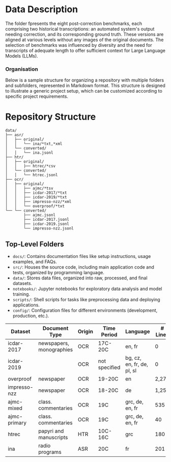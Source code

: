 # Data Description

The folder fpresents the eight post-correction benchmarks, each comprising two historical transcriptions: an automated system's output needing correction, and its corresponding ground truth. These versions are aligned at various levels without any images of the original documents. The selection of benchmarks was influenced by diversity and the need for transcripts of adequate length to offer sufficient context for Large Language Models (LLMs).


### Organisation
Below is a sample structure for organizing a repository with multiple folders and subfolders, represented in Markdown format. This structure is designed to illustrate a generic project setup, which can be customized according to specific project requirements.

# Repository Structure

```
data/
├── asr/
│   ├── original/
│   │   └── ina/*txt,*xml
│   └── converted/
│   │   └── ina.jsonl
├── htr/
│   ├── original/
│   │   ├── htrec/*csv
│   └── converted/
│   │   └── htrec.jsonl
├── ocr/
│   ├── original/
│   │   ├── ajmc/*tsv
│   │   ├── icdar-2017/*txt
│   │   ├── icdar-2019/*txt
│   │   ├── impresso-nzz/*xml
│   │   └── overproof/*txt
└── └── converted/
        ├── ajmc.jsonl
        ├── icdar-2017.jsonl
        ├── icdar-2019.jsonl
        └── impresso-nzz.jsonl
```

## Top-Level Folders

- `docs/`: Contains documentation files like setup instructions, usage examples, and FAQs.
- `src/`: Houses the source code, including main application code and tests, organized by programming language.
- `data/`: Stores data files, organized into raw, processed, and final datasets.
- `notebooks/`: Jupyter notebooks for exploratory data analysis and model training.
- `scripts/`: Shell scripts for tasks like preprocessing data and deploying applications.
- `config/`: Configuration files for different environments (development, production, etc.).










| Dataset       | Document Type            | Origin | Time Period | Language               | # Lines | # Sentences | # Regions |
|---------------|--------------------------|--------|-------------|------------------------|---------|-------------|-----------|
| icdar-2017    | newspapers, monographies | OCR    | 17C-20C     | en, fr                 | 0       | 461         | 28        |
| icdar-2019    |                          | OCR    | not specified | bg, cz, en, fr, de, pl, sl | 0   | 404         | 41        |
| overproof     | newspaper                | OCR    | 19-20C      | en                     | 2,278   | 399         | 41        |
| impresso-nzz  | newspaper                | OCR    | 18-20C      | de                     | 1,256   | 577         | 203       |
| ajmc-mixed    | class. commentaries      | OCR    | 19C         | grc, de, en, fr        | 535     | 379         | 33        |
| ajmc-primary  | class. commentaries      | OCR    | 19C         | grc, de, en, fr        | 40      | 27          | 9         |
| htrec         | papyri and manuscripts   | HTR    | 10C-16C     | grc                    | 180     | 8           | 8         |
| ina           | radio programs           | ASR    | 20C         | fr                     | 201     | 290         | 6         |
